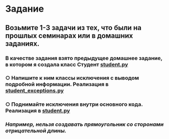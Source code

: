 # Задание

## Возьмите 1-3 задачи из тех, что были на прошлых семинарах или в домашних заданиях.
### В качестве задания взято предыдущее домашнее задание, в котором я создала класс Студент [**student.py**](https://github.com/KuzminaElizavetaV/Python_GB/blob/main/HomeWork/Lesson_12/student.py "Ссылка на файл") 
### ○ Напишите к ним классы исключения с выводом подробной информации. Реализация в [**student_exceptions.py**](https://github.com/KuzminaElizavetaV/Python_GB/blob/main/HomeWork/Lesson_13/student_exceptions.py "Ссылка на файл")
### ○ Поднимайте исключения внутри основного кода. Реализация в [**student.py**](https://github.com/KuzminaElizavetaV/Python_GB/blob/main/HomeWork/Lesson_13/student.py "Ссылка на файл")
### *Например, нельзя создавать прямоугольник со сторонами отрицательной длины.*


  